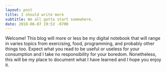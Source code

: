 ```yaml
---
layout: post
title: I should write more
subtitle: We all gotta start somewhere.
date: 2018-06-07 19:53 -0700
---
```


Welcome! This blog will more or less be my digital notebook that will range in
varies topics from exercising, food, programming, and probably other things
too. Expect what you read to be useful or useless for your consumption and I
take no responsibility for your boredom. Nonetheless, this will be my place to
document what I have learned and I hope you enjoy it.
